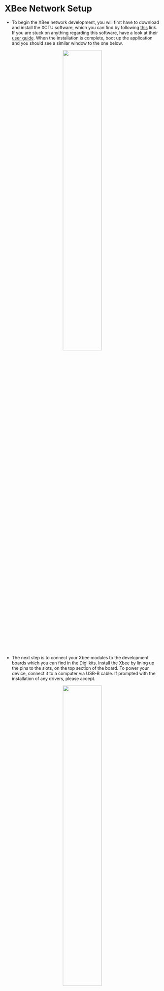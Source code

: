 # XBee Network Setup

* To begin the XBee network development, you will first have to download and install the XCTU software, which you can find by following [this](https://www.digi.com/products/embedded-systems/digi-xbee/digi-xbee-tools/xctu) link. If you are stuck on anything regarding this software, have a look at their [user guide](https://www.digi.com/resources/documentation/digidocs/90001458-13/default.htm). When the installation is complete, boot up the application and you should see a similar window to the one below.

<p align="center" width="100%">
    <img width="50%" src="https://github.com/CS-Outreach-Session/Embedded-System-Security-/blob/main/Images/xbee_1.PNG">
</p>

* The next step is to connect your Xbee modules to the development boards which you can find in the Digi kits. Install the Xbee by lining up the pins to the slots, on the top section of the board. To power your device, connect it to a computer via USB-B cable. If prompted with the installation of any drivers, please accept.

<p align="center" width="100%">
    <img width="50%" src="https://github.com/CS-Outreach-Session/Embedded-System-Security-/blob/main/Images/xbee_2.PNG">
</p>

* After powering up the devices, go back to your XCTU application and click the Discover Modules button, located in the top left of the window.

<p align="center" width="100%">
    <img width="40%" src="https://github.com/CS-Outreach-Session/Embedded-System-Security-/blob/main/Images/xbee_3.PNG">
</p>

* In the first window click Select All to ensure all ports will be scanned, then click next. Keep all the port parameters set to default and click finish to begin the scan.

* After a couple of seconds, the application should have identified the two plugged in Xbee’s, select them, and click the Add selected devices button.

<p align="center" width="100%">
    <img width="40%" src="https://github.com/CS-Outreach-Session/Embedded-System-Security-/blob/main/Images/xbee_4.PNG">
</p>

### XBee AT Mode

* This section's objective is to achieve communication in transparent mode, between the two XBees. With both the devices discovered in XCTU, select the top one from the list and load the default firmware settings.

<p align="center" width="100%">
    <img width="30%" src="https://github.com/CS-Outreach-Session/Embedded-System-Security-/blob/main/Images/xbee_5.PNG">
</p>

* In the configurations, certain parameters must be updated to make sure that the Xbee’s are on the same channel and can identify each other. Use the table below to guide you through configuration.

<p align="center" width="100%">
    <img width="80%" src="https://github.com/CS-Outreach-Session/Embedded-System-Security-/blob/main/Images/xbee_6.PNG">
</p>

* To confirm that the devices are now visible to each other, press the discover radio nodes button.

* The scan should take a couple of seconds and display the other visible device. If you run into any problems at this stage, try reloading the default firmware settings and applying the configurations again.

<p align="center" width="100%">
    <img width="80%" src="https://github.com/CS-Outreach-Session/Embedded-System-Security-/blob/main/Images/xbee_7.PNG">
</p>

* When complete successfully, you can press cancel and head into console mode.

* Writing anything inside the console log, should display it letter-by-letter in the other XBee’s console. If you would like to see both the consoles simultaneously, you can use the detach button. 

<p align="center" width="100%">
    <img width="80%" src="https://github.com/CS-Outreach-Session/Embedded-System-Security-/blob/main/Images/xbee_8.PNG">
</p>

### Sensor Installation

An MQ-9B sensor, responsible for CO and CH4 gas detection, will be connected to the XBEE_B. After configuring the XBee’s, a script will be deployed to collect the readings over the network (XBEE_A to XBEE_B). The script will also handle the readings decoding and display.

* To begin with, connect the sensor into the Grove AD2 slot on XBEE_B and power up both the devices. Search for them in the XCTU application and open the configuration panel.

<p align="center" width="100%">
    <img width="80%" src="https://github.com/CS-Outreach-Session/Embedded-System-Security-/blob/main/Images/xbee_9.PNG">
</p>

* Load in the default settings and write them to both the devices. Next the devices must be switched to API mode, with the XBEE_B having its destination defined to XBEE_A. Use the following table to edit the settings.

<p align="center" width="100%">
    <img width="80%" src="https://github.com/CS-Outreach-Session/Embedded-System-Security-/blob/main/Images/xbee_10.PNG">
</p>

* When you finish with the configurations, close the XCTU application and check if your computer has Python installed. You can do so by going into CMD and entering the following command.

  ``python --version``

* If the reply reveals that it doesn’t exit, then you can find the latest version to install [here](https://www.python.org/downloads/). Make sure your installation is complete before you proceed. 

* Python will be required to interact with XBees and decode the sensor data, the digi-xbee library must be installed as well. The easiest method for downloading libraries correctly is using Pip. Use the following command to check if you have Pip installed.

  ``pip –-version``

* In case there is no version of Pip found on the system, use this command to download and install it.

  ``py -m ensurepip -–upgrade``
  
* Repeating the version command should now show that it exists. If you run into any problems during installation, then have a look at this [guide](https://pip.pypa.io/en/stable/installation/)

* With Python and Pip setup, install the XBee library by running the following commands.

  ``pip install pyserial``<br>
  ``pip install srp``<br>
  ``pip install digi-xbee``<br>

<p align="center" width="100%">
    <img width="20%" src="https://github.com/CS-Outreach-Session/Embedded-System-Security-/blob/main/Images/xbee_11.PNG">
</p>

* Open a Python IDE and copy the code from [this GitHub repository](https://github.com/ysj-HIoT/embedded-system-security/blob/master/XBee/Python%20Remote%20IO/XBee-Remote.py). Before running the program, make sure that the variable PORT is set to the COM of your XBEE_A. You can check this by using the XCTU application. 

* With both the XBee’s connected, run the program and you should begin to see the sensor’s readings.

<p align="center" width="100%">
    <img width="60%" src="https://github.com/CS-Outreach-Session/Embedded-System-Security-/blob/main/Images/xbee_12.PNG">
</p>

# XBee Security

XBee technology is one of the most utilised low powered WAN network in the world of IoT. The implementation of XBee can appear in home security, streetlights, power plants, agriculture and more. All these sectors are dependent on data communication and can have extreme consequences if exploited. This technology’s popularity is mainly due to its flexible star/mesh topology and electronic reliability, however like any wireless device it has multiple vulnerabilities. 

This section will explore the different existing XBee vulnerabilities, as well as the security configurations that need to be applied to prevent security breaches. Without any set up at all, the devices will communicate in plain text, publicly visible. The following sections display how this can be utilised by an attacker.

## Packet Sniffer

Packet sniffing is a method where network payloads are detected, captured, and observed. It is used by administrators to monitor and fix their system, and attackers performing cybersecurity breaches. 

### Setup

* To capture Zigbee packets, the CC2531 USB evaluation kit will be used. Before connecting the USB stick, you will first need to download and install the drivers; head to [this site](https://www.ti.com/tool/PACKET-SNIFFER) and begin the download.

<p align="center" width="100%">
    <img width="60%" src="https://github.com/CS-Outreach-Session/Embedded-System-Security-/blob/main/Images/xbee_13.PNG">
</p>

* Open the downloaded file and start the Setup_SmartRF_Packet_Sniffer_x.xx.x.exe.

* During installation keep all the settings as default and confirm if any window pops up asking for admin authorisation. When complete, click the close button and plug in the USB packet sniffer.

<p align="center" width="100%">
    <img width="80%" src="https://github.com/CS-Outreach-Session/Embedded-System-Security-/blob/main/Images/xbee_14.PNG">
</p>

* If not already on the desktop or taskbar, use the windows search bar to find the Packet Sniffer application. Select the IEEE 802.15.4/ZigBee protocol and press the start button. You should have the following window open.

<p align="center" width="100%">
    <img width="50%" src="https://github.com/CS-Outreach-Session/Embedded-System-Security-/blob/main/Images/xbee_15.PNG">
</p>

### Capturing Packets

* Before starting the scan, make sure that the correct Capturing Device and channel is set in the Radio Configuration tab.

* Since there are only 16 channels, it would not take very long for an attacker to find the correct one manually, but we already have the right one from the previous XBee setup. In my case the CH is 0x0C (2410 MHz).

<p align="center" width="100%">
    <img width="100%" src="https://github.com/CS-Outreach-Session/Embedded-System-Security-/blob/main/Images/xbee_16.PNG">
</p>

* With the correct channel set and the XBee python or XCTU program running, begin the packet capture. With one or two packets captured, you can stop the scan.

<p align="center" width="100%">
    <img width="100%" src="https://github.com/CS-Outreach-Session/Embedded-System-Security-/blob/main/Images/xbee_17.PNG">
</p>

### Evaluating Data

* The first packet is a request by XBee_A for the sensor reading from XBee_B, which is returned in the second packet.

* In this case the data is not important but if it was more sensitive then we could find it in the MAC Payload section in hexadecimal. Every packet will be different, but in my scenario the sensor reading was 52 in decimal which is stored at the end of the MAC Payload.

<p align="center" width="100%">
    <img width="100%" src="https://github.com/CS-Outreach-Session/Embedded-System-Security-/blob/main/Images/xbee_18.PNG">
</p>

* The packet leaks more critical information, which will later allow us to connect another device to the network. The network ID and the XBee MAC addresses are revealed in the Dest. PAN, Dest. Address, and Source Address fields.

<p align="center" width="100%">
    <img width="40%" src="https://github.com/CS-Outreach-Session/Embedded-System-Security-/blob/main/Images/xbee_19.PNG">
</p>

* Save the details you have captured, you will neex them in the following section.

## XBee Attacker Node

* You will require another XBee module with a Digi development board for this part of the tutorial.

* Connect it to a different device to make sure its remote, and load it onto the XCTU application, naming it “XBEE_C”. Hopefully, this will ensure that the XCTU doesn’t automatically configure this device onto the same network.

<p align="center" width="100%">
    <img width="60%" src="https://github.com/CS-Outreach-Session/Embedded-System-Security-/blob/main/Images/xbee_20.PNG">
</p>

* With the remote XBee connected, it is possible that it is already on the same network as the other devices, you can test this by first switching to the API mode.

<p align="center" width="100%">
    <img width="40%" src="https://github.com/CS-Outreach-Session/Embedded-System-Security-/blob/main/Images/xbee_21.PNG">
</p>

* When the configuration is successfully uploaded, begin scanning for remote devices.

<p align="center" width="100%">
    <img width="80%" src="https://github.com/CS-Outreach-Session/Embedded-System-Security-/blob/main/Images/xbee_22.PNG">
</p>

### AT Commands

* If the scan failed to find any devices, the make sure that the Channel and ID settings are the same as XBee_A/B, which you should have captured in the Packet Sniffer section.

<p align="center" width="100%">
    <img width="70%" src="https://github.com/CS-Outreach-Session/Embedded-System-Security-/blob/main/Images/xbee_23.PNG">
</p>

* At this stage, you will be able to configure the remote device’s settings using AT commands, which the GUI simplifies. 

<p align="center" width="100%">
    <img width="30%" src="https://github.com/CS-Outreach-Session/Embedded-System-Security-/blob/main/Images/xbee_24.PNG">
</p>

* Before editing anything, return to your main network’s XCTU application, using the console create a packet which sends a simple “test” message from XBEE_A to XBEE_B. Deploy this packet in an infinite sequence, with an interval of 5000ms.

* Confirm that the test message has been received on XBEE_B’s console, if successful then you can head back to the remote device. 

* Remotely enter XBEE_B’s configurations and edit the SL number to the attacking XBee’s (XBEE_C) DL, this should redirect the stream of messages to our infiltrating device. 

* You can confirm the results in the console window. Similarly, the ID could be edited to disconnect the device from the current network.

<p align="center" width="100%">
    <img width="60%" src="https://github.com/CS-Outreach-Session/Embedded-System-Security-/blob/main/Images/xbee_25.PNG">
</p>

## Security Configuration

* To protect the packet data and node visibility, AES encryption should be set up using the XCTU application.

* First, on the XBEE_B, head to configuration and enable AES Encryption. The other setting you must change is the AES Encryption Key which for this example will be:

    ``“AAAAAAAAAAAAAAAAAAAAAAAAAAAAAAAA” (allowed range of 0-32 bit)``
    
<p align="center" width="100%">
    <img width="60%" src="https://github.com/CS-Outreach-Session/Embedded-System-Security-/blob/main/Images/xbee_26.PNG">
</p>

* Repeat the steps on XBEE_A and attempt to communicate using the console again, you should have the same results as before.

* However, if you return to the remote XBEE_C, there you should no longer be able to see any nearby devices, even with the correct network settings.

* Packet sniffing will result in the capture of AES encrypted packets as well, ensuring that transmitted data is safe from eavesdropping.

## Hack RF

The HackRF One is a wide band software defined radio that can receive and transmit a frequency range of 1MHz to 6GHz. To program the HackRF One, we use a software known as GNU radio companion which is a front-end graphical user interface that allows us to create python programs simply by using blocks to create flowcharts.

Signal jamming and a replay attack will be demonstrated, to show how a Zigbee network can be disrupted using a software-defined radio. Before continuing with the tutorials, you will have to setup the Hack RF and the software, using the separate document “HackRF Setup (main)”. If for any reason the first setup does not work, try the backup setup.

The Wireless Telegraphy Act 2006 states that using any apparatus for the purpose of interfering with wireless communication is illegal, even in a controlled environment. Therefore, these tutorials have been developed to show the GNU Radio Companion designs, but they are not meant to be executed.

### Signal Jammer / Noise Source

* Firstly, you must identify the channel frequency that your Xbees are communicating over.

* Going back into the configuration tab, look for the CH setting and take a note of it. Use the below table to match the channel ascii to the hex column, that should give you the correct frequency.

<p align="center" width="100%">
    <img width="80%" src="https://github.com/CS-Outreach-Session/Embedded-System-Security-/blob/main/Images/xbee_27.PNG">
</p>

* In my example the channel is “C” and the frequency is 2.410GHz. Going back to the GNU Radio Companion, copy the below diagram, and change the target_freq so that it matches the one you identified.

    <i>Tip: use ctrl + f to search through the functions faster</i>
    
<p align="center" width="100%">
    <img width="80%" src="https://github.com/CS-Outreach-Session/Embedded-System-Security-/blob/main/Images/xbee_28.PNG">
</p>

* On compile the GNU Companion converts the diagram into a Python program; using the HackRF it creates noise around our targeted frequency.

* Assuming the amplitude is adequate, and no signal jamming protection is present, this program will interfere Zigbee communication.

### Replay Attack

Another method for the offensive use of SDRs on Zigbee embedded systems is replaying captured signals. A replay attack occurs when a cybercriminal eavesdrops on a secure network communication, intercepts it, and then fraudulently delays or resends it to misdirect the receiver into doing what the hacker wants. The added danger of replay attacks is that a hacker doesn't even need advanced skills to decrypt a message after capturing it from the network. The attack could be successful simply by resending the whole thing.

* You can either follow the tutorial or try to implement the solution [from github yourself](https://github.com/norbertdajnowski/embedded-system-security/tree/master/XBee/replay-attack). 

* Create a new folder where you will store the input and output GRC files and the captured recording of XBee’s communication. 

* Open a new GRC file and call it replay-input.grc. Copy the diagram from below, making sure to use the same target frequency as before.

<p align="center" width="100%">
    <img width="80%" src="https://github.com/CS-Outreach-Session/Embedded-System-Security-/blob/main/Images/xbee_29.PNG">
</p>

* In the folder that you’ve just created, create a new file, and make sure that it ends with the .dll filetype; set the File Sink’s path to the new .dll.

* Back inside the XCTU, make sure both the XBee’s are in transparent modes and switch to the console tab. Create a new packet filled with the repeating characters “A” and make sure its couple hundred bytes in size.

<p align="center" width="100%">
    <img width="70%" src="https://github.com/CS-Outreach-Session/Embedded-System-Security-/blob/main/Images/xbee_30.PNG">
</p>

* Click add packet and return to GNU Radio Companion, compile your input diagram, and execute it.

* All the signals on XBee’s frequency will be recorded by the HackRF when the new window pops up. Quickly send the packet through the XCTU application and end the SDR program to stop the recording.

* If the recording happened to have a lot of white noise, then you can try it again since the program will just overwrite the file.

* You should now have the recording of the XBee packet saved, the next step is to create the replay-output diagram. Use the image below and make sure your frequency and file path are adjusted.

<p align="center" width="100%">
    <img width="80%" src="https://github.com/CS-Outreach-Session/Embedded-System-Security-/blob/main/Images/xbee_31.PNG">
</p>

* When ready, compile and run this program while monitoring the XBee through XCTU. If successful, you should have received the recorded packet from the SDR, with the XBEE_A believing that it has come from XBEE_B.

<p align="center" width="100%">
    <img width="60%" src="https://github.com/CS-Outreach-Session/Embedded-System-Security-/blob/main/Images/xbee_32.PNG">
</p>
